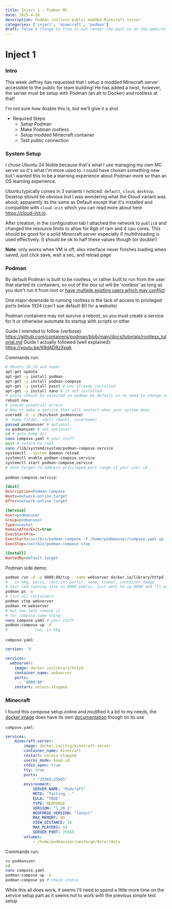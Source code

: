 ```yaml
---
title: Inject 1 - Podman MC
date: 2025-4-26
description: Podman rootless public modded Minecraft server
categories: ['inject', 'minecraft', 'podman']
draft: false # Change to true to not render the post in on the website
---
```


# Inject 1

### Intro
This week Jeffrey has requested that I setup a modded Minecraft server accessible to the public for team building! He has added a twist, however, the server must be setup with Podman (an alt to Docker) and rootless at that!

I'm not sure how doable this is, but we'll give it a shot

- Required Steps
    - Setup Podman
    - Make Podman rootless
    - Setup modded Minecraft container
    - Test public connection

### System Setup
I chose Ubuntu 24 Noble because that's what I use managing my own MC server so it's what I'm more used to. I could have chosen something new but I wanted this to be a learning experience about Podman more so than an OS learning experience.

Ubuntu typically comes in 3 variants I noticed: `default`, `cloud`, `desktop`. Desktop should be obvious but I was wondering what the Cloud variant was about; apparently its the same as Default except that it's installed and compatible with `cloud-init` which you can read more about here https://cloud-init.io. 

After creation, in the configuration tab I attached the network to `public0` and changed the resource limits to allow for 8gb of ram and 4 cpu cores. This should be good for a solid Minecraft server especially if multithreading is used effectively. It should be ok to half these values though (or double!)

**Note**: only works when VM is off, also interface never finishes loading when saved, just click save, wait a sec, and reload page

### Podman
By default Podman is built to be rootless, or rather built to run from the user that started its containers, so out of the box iut will be 'rootless' as long as you don't run it from root or [have multiple existing users which may conflict](https://opensource.com/article/19/2/how-does-rootless-podman-work)

One major downside to running rootless is the lack of access to privileged ports below 1024 (can't sue default 80 for a website)

Podman containers may not survive a reboot, so you must create a service for it or otherwise automate its startup with scripts or other

Guide I intended to follow (verbose): https://github.com/containers/podman/blob/main/docs/tutorials/rootless_tutorial.md
Guide I actually followed (well explained): https://youtu.be/69dADRzXpqk

Commands run: 
```bash
# Ubuntu 20.10 and newer
apt-get update
apt-get -y install podman
apt-get -y install podman-compose
apt-get -y install passt # was already installed
apt-get -y install nano # if not installed
# pasta should be selected in podman by default so no need to change settings
reboot now
# avoids potential errors
# Now to make a service that will restart when your system does
useradd -m -s /bin/bash podmanuser
#  home folder, shell (bash), (username)
passwd podmanuser # optional
su podmanuser # not optional!
cd # goto home dir
nano compose.yaml # your stuff
exit # return to root
nano /lib/systemd/system/podman-compose.service
systemctl --system daemon-reload
systemctl enable podman-compose.service
systemctl start podman-compose.service
# dont forget to address privileged port range if your user id 
```

`podman-compose.service`: 
```ini
[Unit]
Description=Podman-compose
Wants=network-online.target
After=network-online.target

[Service]
User=podmanuser
Group=podmanuser
Type=oneshot
RemainAfterExit=true
ExecStartPre=
ExecStart=/usr/bin/podman-compose -f /home/podmanuser/compose.yaml up -d
ExecStop=/usr/bin/podman-compose stop

[Install]
WantedBy=default.target
```

Podman side demo: 
```bash
podman run -d -p 8080:80/tcp --name webserver docker.io/library/httpd
#   in bkg, ports, (ext:int ports), name, (name), container image
# test cmd running site on 8080 public, just went to ip:8080 and "It works!"
podman ps -a
# list all containers
podman stop webserver
podman rm webserver
# but now lets remove it
# for compose same thing:
nano compose.yaml # your stuff
podman-compose up -d
#            run, in bkg
```

`compose.yaml`: 
```yaml
version: '3'

services:
  webserver:
    image: docker.io/library/httpd
    container_name: webserver
    ports:
      - '8080:80'
    restart: unless-stopped
```

### Minecraft

I found this compose setup online and modified it a bit to my needs, the [docker image](https://hub.docker.com/r/itzg/minecraft-server) does have its own [documentation](https://docker-minecraft-server.readthedocs.io/en/latest/) though on its use

`compose.yaml`:
```yaml
services:
    minecraft-server:
        image: docker.io/itzg/minecraft-server
        container_name: minecraft
        restart: unless-stopped
        userns_mode: keep-id
        stdin_open: true
        tty: true
        ports:
            - "25565:25565"
        environment:
            SERVER_NAME: "Podcraft"
            MOTD: "Testing..."
            EULA: "TRUE"
            TYPE: NEOFORGE
            VERSION: "1.20.1"
            NEOFORGE_VERSION: "latest"
            MAX_MEMORY: 8G
            VIEW_DISTANCE: 16
            MAX_PLAYERS: 16
            SERVER_PORT: 25565
        volumes:
            - /home/podmanuser/neoforge/data:/data
```

Commands run:
```bash
su podmanuser
cd
nano compose.yaml
podman-compose up -d
podman-compose ps # check status
```

While this all does work, it seems I'll need to spend a little more time on the service setup part as it seems not to work with the previous simple test setup